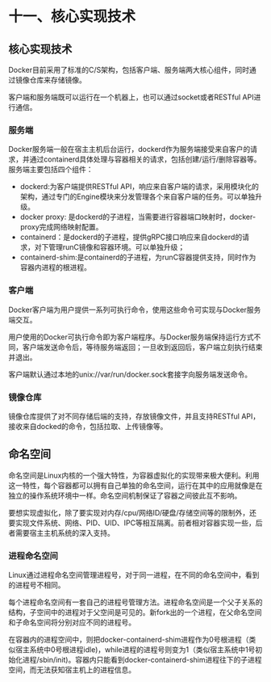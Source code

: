 # 十一、核心实现技术

## 核心实现技术

Docker目前采用了标准的C/S架构，包括客户端、服务端两大核心组件，同时通过镜像仓库来存储镜像。

客户端和服务端既可以运行在一个机器上，也可以通过socket或者RESTful API进行通信。

### 服务端

Docker服务端一般在宿主主机后台运行，dockerd作为服务端接受来自客户的请求，并通过containerd具体处理与容器相关的请求，包括创建/运行/删除容器等。服务端主要包括四个组件：

- dockerd:为客户端提供RESTful API，响应来自客户端的请求，采用模块化的架构，通过专门的Engine模块来分发管理各个来自客户端的任务。可以单独升级。
- docker proxy: 是dockerd的子进程，当需要进行容器端口映射时，docker-proxy完成网络映射配置。
- containerd：是dockerd的子进程，提供gRPC接口响应来自dockerd的请求，对下管理runC镜像和容器环境。可以单独升级；
- containerd-shim:是containerd的子进程，为runC容器提供支持，同时作为容器内进程的根进程。



### 客户端

Docker客户端为用户提供一系列可执行命令，使用这些命令可实现与Docker服务端交互。

用户使用的Docker可执行命令即为客户端程序。与Docker服务端保持运行方式不同，客户端发送命令后，等待服务端返回；一旦收到返回后，客户端立刻执行结束并退出。

客户端默认通过本地的unix://var/run/docker.sock套接字向服务端发送命令。

### 镜像仓库

镜像仓库提供了对不同存储后端的支持，存放镜像文件，并且支持RESTful API，接收来自docked的命令，包括拉取、上传镜像等。

## 命名空间

命名空间是Linux内核的一个强大特性，为容器虚拟化的实现带来极大便利。利用这一特性，每个容器都可以拥有自己单独的命名空间，运行在其中的应用就像是在独立的操作系统环境中一样。命名空间机制保证了容器之间彼此互不影响。

要想实现虚拟化，除了要实现对内存/cpu/网络ID/硬盘/存储空间等的限制外，还要实现文件系统、网络、PID、UID、IPC等相互隔离。前者相对容器实现一些，后者需要宿主主机系统的深入支持。

### 进程命名空间

Linux通过进程命名空间管理进程号，对于同一进程，在不同的命名空间中，看到的进程号不相同。

每个进程命名空间有一套自己的进程号管理方法。进程命名空间是一个父子关系的结构，子空间中的进程对于父空间是可见的。新fork出的一个进程，在父命名空间和子命名空间将分别对应不同的进程号。

在容器内的进程空间中，则把docker-containerd-shim进程作为0号根进程（类似宿主系统中0号根进程idle)，while进程的进程号则变为1（类似宿主系统中1号初始化进程/sbin/init)。容器内只能看到docker-containerd-shim进程往下的子进程空间，而无法获知宿主机上的进程信息。



